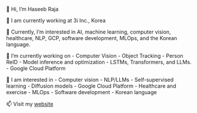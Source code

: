 👋 Hi, I’m Haseeb Raja


🔭 I am currently working at 3i Inc., Korea



👀 Currently, I’m interested in AI, machine learning, computer vision, healthcare, NLP, GCP, software development, MLOps, and the Korean language.



🌱 I’m currently working on
      - Computer Vision 
      - Object Tracking
      - Person ReID
      - Model inference and optimization
      - LSTMs, Transformers, and LLMs.
      - Google Cloud Platform



🍄 I am interested in
      - Computer vision
      - NLP/LLMs
      - Self-supervised learning
      - Diffusion models 
      - Google Cloud Platform
      - Healthcare and exercise
      - MLOps
      - Software development
      - Korean language



📫 Visit my [website](http://pytholic-homepage.vercel.app/)

<!---
rajahaseeb147/rajahaseeb147 is a ✨ special ✨ repository because its `README.md` (this file) appears on your GitHub profile.
You can click the Preview link to take a look at your changes.
--->

